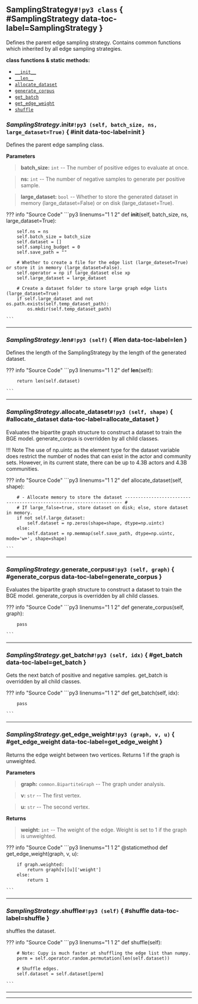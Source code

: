 ## **SamplingStrategy**`#!py3 class` { #SamplingStrategy data-toc-label=SamplingStrategy }

Defines the parent edge sampling strategy. Contains common functions which inherited by all edge sampling
strategies.

**class functions & static methods:** 

 - [`__init__`](#__init__)
 - [`__len__`](#__len__)
 - [`allocate_dataset`](#allocate_dataset)
 - [`generate_corpus`](#generate_corpus)
 - [`get_batch`](#get_batch)
 - [`get_edge_weight`](#get_edge_weight)
 - [`shuffle`](#shuffle)

### *SamplingStrategy*.**__init__**`#!py3 (self, batch_size, ns, large_dataset=True)` { #__init__ data-toc-label=__init__ }

Defines the parent edge sampling class.

**Parameters**
> **batch_size:** ``int`` -- The number of positive edges to evaluate at once.

> **ns:** ``int`` -- The number of negative samples to generate per positive sample.

> **large_dataset:** ``bool`` -- Whether to store the generated dataset in memory (large_dataset=False) or on
disk (large_dataset=True).


??? info "Source Code" 
	```py3 linenums="1 1 2" 
	def __init__(self, batch_size, ns, large_dataset=True):
	    
	
	    self.ns = ns
	    self.batch_size = batch_size
	    self.dataset = []
	    self.sampling_budget = 0
	    self.save_path = ""
	
	    # Whether to create a file for the edge list (large_dateset=True) or store it in memory (large_dataset=False).
	    self.operator = np if large_dataset else xp
	    self.large_dataset = large_dataset
	
	    # Create a dataset folder to store large graph edge lists (large_dataset=True)
	    if self.large_dataset and not os.path.exists(self.temp_dataset_path):
	        os.mkdir(self.temp_dataset_path)
	
	```

______

### *SamplingStrategy*.**__len__**`#!py3 (self)` { #__len__ data-toc-label=__len__ }

Defines the length of the SamplingStrategy by the length of the generated dataset.


??? info "Source Code" 
	```py3 linenums="1 1 2" 
	def __len__(self):
	    
	    return len(self.dataset)
	
	```

______

### *SamplingStrategy*.**allocate_dataset**`#!py3 (self, shape)` { #allocate_dataset data-toc-label=allocate_dataset }

Evaluates the bipartite graph structure to construct a dataset to train the BGE model. generate_corpus is
overridden by all child classes.

!!! Note
    The use of np.uintc as the element type for the dataset variable does restrict the number of nodes that can
    exist in the actor and community sets. However, in its current state, there can be up to 4.3B actors and
    4.3B communities.


??? info "Source Code" 
	```py3 linenums="1 1 2" 
	def allocate_dataset(self, shape):
	    
	
	    # - Allocate memory to store the dataset --------------------------------------------------------------------- #
	    # If large_false=true, store dataset on disk; else, store dataset in memory.
	    if not self.large_dataset:
	        self.dataset = np.zeros(shape=shape, dtype=np.uintc)
	    else:
	        self.dataset = np.memmap(self.save_path, dtype=np.uintc, mode='w+', shape=shape)
	
	```

______

### *SamplingStrategy*.**generate_corpus**`#!py3 (self, graph)` { #generate_corpus data-toc-label=generate_corpus }

Evaluates the bipartite graph structure to construct a dataset to train the BGE model. generate_corpus is
overridden by all child classes.


??? info "Source Code" 
	```py3 linenums="1 1 2" 
	def generate_corpus(self, graph):
	    
	    pass
	
	```

______

### *SamplingStrategy*.**get_batch**`#!py3 (self, idx)` { #get_batch data-toc-label=get_batch }

Gets the next batch of positive and negative samples. get_batch is overridden by all child classes.


??? info "Source Code" 
	```py3 linenums="1 1 2" 
	def get_batch(self, idx):
	    
	    pass
	
	```

______

### *SamplingStrategy*.**get_edge_weight**`#!py3 (graph, v, u)` { #get_edge_weight data-toc-label=get_edge_weight }

Returns the edge weight between two vertices. Returns 1 if the graph is unweighted.

**Parameters**
> **graph:** ``common.BipartiteGraph`` -- The graph under analysis.

> **v:** ``str`` -- The first vertex.

> **u:** ``str`` -- The second vertex.

**Returns**
> **weight:** ``int`` -- The weight of the edge. Weight is set to 1 if the graph is unweighted.


??? info "Source Code" 
	```py3 linenums="1 1 2" 
	@staticmethod
	def get_edge_weight(graph, v, u):
	    
	    if graph.weighted:
	        return graph[v][u]['weight']
	    else:
	        return 1
	
	```

______

### *SamplingStrategy*.**shuffle**`#!py3 (self)` { #shuffle data-toc-label=shuffle }

shuffles the dataset.


??? info "Source Code" 
	```py3 linenums="1 1 2" 
	def shuffle(self):
	    
	    # Note: Cupy is much faster at shuffling the edge list than numpy.
	    perm = self.operator.random.permutation(len(self.dataset))
	
	    # Shuffle edges.
	    self.dataset = self.dataset[perm]
	
	```

______


______

